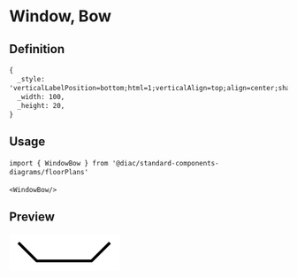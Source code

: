 # Window, Bow

## Definition

```
{
  _style: 'verticalLabelPosition=bottom;html=1;verticalAlign=top;align=center;shape=mxgraph.floorplan.windowBow;strokeWidth=3;',
  _width: 100,
  _height: 20,
}
```

## Usage

```
import { WindowBow } from '@diac/standard-components-diagrams/floorPlans'

<WindowBow/>
```

## Preview

<img src="./window-bow.png" width="200"/>
